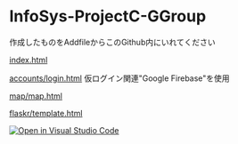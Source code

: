 # InfoSys-ProjectC-GGroup

作成したものをAddfileからこのGithub内にいれてください

[index.html](https://c2p31047.github.io/InfoSys-ProjectC-GGroup/)

[accounts/login.html](https://c2p31047.github.io/InfoSys-ProjectC-GGroup/accounts/login.html)
仮ログイン関連"Google Firebase"を使用

[map/map.html](https://c2p31047.github.io/InfoSys-ProjectC-GGroup/main/map/map.html)


[flaskr/template.html](https://c2p31047.github.io/InfoSys-ProjectC-GGroup/flaskr/templates/index.html)


[![Open in Visual Studio Code](https://open.vscode.dev/badges/open-in-vscode.svg)](https://vscode.dev/github.com/c2p31047/InfoSys-ProjectB-GGroup/)
